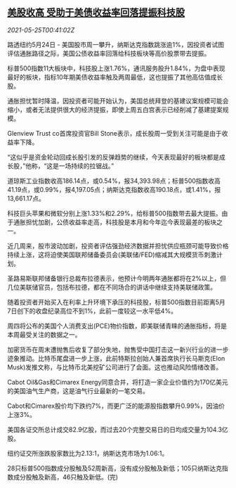 <!--1621904462000-->
[美股收高 受助于美债收益率回落提振科技股](https://cn.reuters.com/article/usa-stock-close-0524-mon-idCNKCS2D6014)
------

<div><i>2021-05-25T00:41:02Z</i></div><p>路透纽约5月24日 - 美国股市周一攀升，纳斯达克指数跳涨逾1%，因投资者试图评估通胀路径之际，美国公债收益率回落给科技板块等高价股票带去提振。</p><p>标普500指数11大板块中，科技股上涨1.76%，通讯服务股升1.84%，为盘中表现最好的板块，指标10年期美债收益率触及两周最低，这也提振了其他高估值成长股。</p><p>通胀担忧暂时降温，因投资者可能开始认为，美国总统拜登的基建议案规模可能会缩小，或者无法提供很大的经济提振，即使上周五白宫表示已经削减了基建提案规模。</p><p>Glenview Trust co首席投资官Bill Stone表示，成长股周一受到关注可能是由于收益率下降。</p><p>“这似乎是资金轮动回成长股引发的反弹趋势的继续，今天表现最好的板块都是成长股，”他称，“这是一场持续的拉锯战。”</p><p>道琼斯工业指数收高186.14点，或0.54%，报34,393.98点；标普500指数收高41.19点，或0.99%，报4,197.05点；纳斯达克指数收高190.18点，或1.41%，报13,661.17点。</p><p>科技巨头苹果和微软分别上涨1.33%和2.29%，给标普500指数带去最大提振。由于通胀担忧加剧，公债收益率走高，科技股是本月和今年迄今表现最差的板块之一。</p><p>近几周来，股市波动加剧，投资者评估强劲经济数据并担忧供应瓶颈可能导致价格持续上涨，这将迫使美国联邦储备委员会(美联储/FED)缩减其大规模货币刺激计划。</p><p>圣路易斯联邦储备银行总裁布拉德表示，他预计今明两年通胀都将在2%以上，但几位美联储官员，包括布拉德，都在不同场合的讲话中继续支持美联储政策。</p><p>随着投资者开始买入在利率上升环境下承压的科技股，标普500指数目前距离5月7日创下的收盘纪录高位不到1%，此前一度较这一水平低4%。</p><p>周四将公布的美国个人消费支出(PCE)物价指数，即美联储青睐的通胀指标，将是本周最受关注的数据之一。</p><p>加密货币在周末遭抛售后收复了部分失地，抛售受中国打击这一新兴行业的进一步迹象推动。比特币尾盘进一步上涨，此前特斯拉创始人兼首席执行长马斯克(Elon Musk)发推文称，与比特币北美挖矿公司进行了会面。这也推动风险情绪改善。</p><p>Cabot Oil&amp;Gas和Cimarex Energy同意合并，将打造一家企业价值约为170亿美元的美国油气生产商，这是油气行业最新的一笔交易。</p><p>Cabot和Cimarex股价均下跌约7%，而更广泛的能源股指数攀升0.99%，因油价上涨3%。</p><p>美国各证交所总计成交82.9亿股，而过去20个完整交易日的日均成交量为104.3亿股。</p><p>纽约证交所涨跌股家数比为2.13:1，纳斯达克市场为1.06:1。</p><p>28只标普500指数成分股触及52周新高，没有成分股触及新低；105只纳斯达克指数成分股触及新高，46只触及新低。(完)</p>
